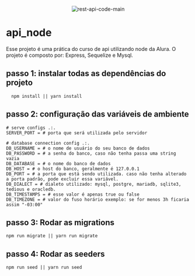 <div align="center"> 
  
![rest-api-code-main](https://github.com/anderson-oliveira-git/api_node/assets/6682086/9f85294f-7409-4a62-a235-54ac1a8c21fc)

</div>

# api_node
Esse projeto é uma prática do curso de api utilizando node da Alura. O projeto é composto por: Express, Sequelize e Mysql.

## passo 1: instalar todas as dependências do projeto
```
  npm install || yarn install
```
## passo 2: configuração das variáveis de ambiente 
```
# serve configs .:.
SERVER_PORT = # porta que será utilizada pelo servidor

# database connection config .:.
DB_USERNAME = # o nome de usuário do seu banco de dados
DB_PASSWORD = # a senha do banco, caso não tenha passa uma string vazia
DB_DATABASE = # o nome do banco de dados
DB_HOST = # o host do banco, geralmente é 127.0.0.1
DB_PORT = # a porta que está sendo utilizada. caso não tenha alterado a porta padrão, pode excluir essa variável.
DB_DIALECT = # dialeto utilizado: mysql, postgre, mariadb, sqlite3, tedious e oracledb.
DB_TIMESTAMPS = # esse valor é apenas true ou false
DB_TIMEZONE = # valor do fuso horário exemplo: se for menos 3h ficaria assim "-03:00"
```

## passo 3: Rodar as migrations
```
npm run migrate || yarn run migrate
```

## passo 4: Rodar as seeders
```
npm run seed || yarn run seed
```
